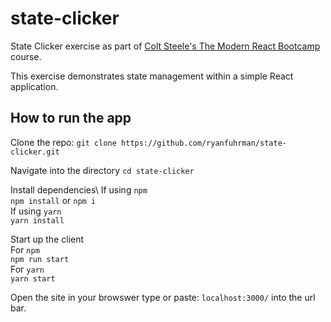 # state-clicker

State Clicker exercise as part of [Colt Steele's The Modern React Bootcamp](https://www.udemy.com/modern-react-bootcamp/) course.

This exercise demonstrates state management within a simple React application.

## How to run the app

Clone the repo: `git clone https://github.com/ryanfuhrman/state-clicker.git`

Navigate into the directory `cd state-clicker`

Install dependencies\ 
  If using `npm`\
    `npm install` or `npm i`\
  If using `yarn`\
    `yarn install`

Start up the client \
  For `npm`\
    `npm run start`\
  For `yarn`\
    `yarn start`

Open the site in your browswer type or paste: `localhost:3000/` into the url bar.
